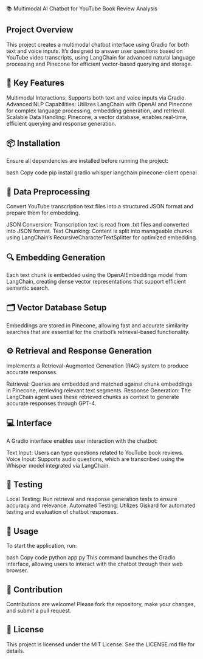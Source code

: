 
📚 Multimodal AI Chatbot for YouTube Book Review Analysis

## Project Overview
This project creates a multimodal chatbot interface using Gradio for both text and voice inputs. It’s designed to answer user questions based on YouTube video transcripts, using LangChain for advanced natural language processing and Pinecone for efficient vector-based querying and storage.

## 🔑 Key Features
Multimodal Interactions: Supports both text and voice inputs via Gradio.
Advanced NLP Capabilities: Utilizes LangChain with OpenAI and Pinecone for complex language processing, embedding generation, and retrieval.
Scalable Data Handling: Pinecone, a vector database, enables real-time, efficient querying and response generation.

## 📦 Installation
Ensure all dependencies are installed before running the project:

bash
Copy code
pip install gradio whisper langchain pinecone-client openai

## 📝 Data Preprocessing
Convert YouTube transcription text files into a structured JSON format and prepare them for embedding.

JSON Conversion: Transcription text is read from .txt files and converted into JSON format.
Text Chunking: Content is split into manageable chunks using LangChain’s RecursiveCharacterTextSplitter for optimized embedding.

## 🔍 Embedding Generation
Each text chunk is embedded using the OpenAIEmbeddings model from LangChain, creating dense vector representations that support efficient semantic search.

## 🗂️ Vector Database Setup
Embeddings are stored in Pinecone, allowing fast and accurate similarity searches that are essential for the chatbot’s retrieval-based functionality.

## ⚙️ Retrieval and Response Generation
Implements a Retrieval-Augmented Generation (RAG) system to produce accurate responses.

Retrieval: Queries are embedded and matched against chunk embeddings in Pinecone, retrieving relevant text segments.
Response Generation: The LangChain agent uses these retrieved chunks as context to generate accurate responses through GPT-4.

## 💻 Interface
A Gradio interface enables user interaction with the chatbot:

Text Input: Users can type questions related to YouTube book reviews.
Voice Input: Supports audio questions, which are transcribed using the Whisper model integrated via LangChain.

## 🧪 Testing
Local Testing: Run retrieval and response generation tests to ensure accuracy and relevance.
Automated Testing: Utilizes Giskard for automated testing and evaluation of chatbot responses.

## 🚀 Usage
To start the application, run:

bash
Copy code
python app.py
This command launches the Gradio interface, allowing users to interact with the chatbot through their web browser.

## 🤝 Contribution
Contributions are welcome! Please fork the repository, make your changes, and submit a pull request.

## 📜 License
This project is licensed under the MIT License. See the LICENSE.md file for details.

